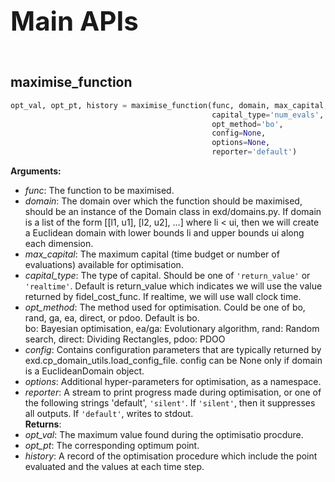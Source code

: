 <span style="font-size:3em">**Main APIs**</span>

&nbsp;

## maximise_function
```python
opt_val, opt_pt, history = maximise_function(func, domain, max_capital,
                                             capital_type='num_evals',
                                             opt_method='bo',
                                             config=None,
                                             options=None,
                                             reporter='default')
```
**Arguments:**  
+ *func*: The function to be maximised.
+ *domain*: The domain over which the function should be maximised, should be an
            instance of the Domain class in exd/domains.py.
            If domain is a list of the form [[l1, u1], [l2, u2], ...] where li < ui,
            then we will create a Euclidean domain with lower bounds li and upper bounds
            ui along each dimension.  
+ *max_capital*: The maximum capital (time budget or number of evaluations) available
                 for optimisation.  
+ *capital_type*: The type of capital. Should be one of `'return_value'` or `'realtime'`.
                  Default is return_value which indicates we will use the value returned
                  by fidel_cost_func. If realtime, we will use wall clock time.  
+ *opt_method*: The method used for optimisation. Could be one of bo, rand, ga, ea,
                direct, or pdoo. Default is bo.  
                bo: Bayesian optimisation, ea/ga: Evolutionary algorithm,
                rand: Random search, direct: Dividing Rectangles, pdoo: PDOO  
+ *config*: Contains configuration parameters that are typically returned by
            exd.cp_domain_utils.load_config_file. config can be None only if domain
            is a EuclideanDomain object.  
+ *options*: Additional hyper-parameters for optimisation, as a namespace.  
+ *reporter*: A stream to print progress made during optimisation, or one of the
            following strings 'default', `'silent'`. If `'silent'`, then it suppresses
            all outputs. If `'default'`, writes to stdout.  
**Returns**:  
+ *opt_val*: The maximum value found during the optimisatio procdure.  
+ *opt_pt*: The corresponding optimum point.  
+ *history*: A record of the optimisation procedure which include the point evaluated
             and the values at each time step.  



&nbsp;
